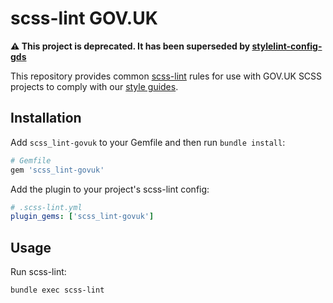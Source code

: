 # scss-lint GOV.UK

**⚠️  This project is deprecated. It has been superseded by [stylelint-config-gds](https://github.com/alphagov/stylelint-config-gds)**

This repository provides common [scss-lint][scss-lint] rules for use with GOV.UK SCSS projects to comply with our [style guides][guides].

## Installation

Add `scss_lint-govuk` to your Gemfile and then run `bundle install`:

```ruby
# Gemfile
gem 'scss_lint-govuk'
```

Add the plugin to your project's scss-lint config:

```yaml
# .scss-lint.yml
plugin_gems: ['scss_lint-govuk']
```

## Usage

Run scss-lint:

```sh
bundle exec scss-lint
```

[guides]: https://github.com/alphagov/styleguides
[scss-lint]: https://github.com/brigade/scss-lint
